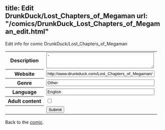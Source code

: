 title: Edit DrunkDuck/Lost_Chapters_of_Megaman
url: "/comics/DrunkDuck_Lost_Chapters_of_Megaman_edit.html"
---
Edit info for comic DrunkDuck/Lost_Chapters_of_Megaman

<form name="comic" action="http://gaepostmail.appspot.com/comic/" method="post">
<table class="comicinfo">
<tr>
<th>Description</th><td><textarea name="description" cols="40" rows="3">-</textarea></td>
</tr>
<tr>
<th>Website</th><td><input type="text" name="url" value="http://www.drunkduck.com/Lost_Chapters_of_Megaman/" size="40"/></td>
</tr>
<tr>
<th>Genre</th><td><input type="text" name="genre" value="Other" size="40"/></td>
</tr>
<tr>
<th>Language</th><td><input type="text" name="language" value="English" size="40"/></td>
</tr>
<tr>
<th>Adult content</th><td><input type="checkbox" name="adult" value="adult" /></td>
</tr>
<tr>
<th></th><td>
<input type="hidden" name="comic" value="DrunkDuck_Lost_Chapters_of_Megaman" />
<input type="submit" name="submit" value="Submit" />
</td>
</tr>
</table>
</form>

Back to the [comic](DrunkDuck_Lost_Chapters_of_Megaman.html).

